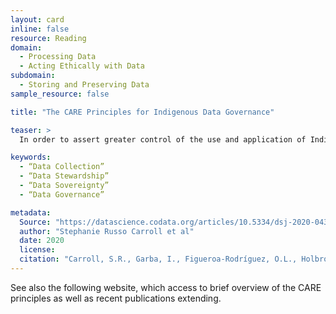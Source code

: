 ```yaml
---
layout: card
inline: false
resource: Reading
domain:
  - Processing Data
  - Acting Ethically with Data
subdomain:
  - Storing and Preserving Data
sample_resource: false

title: "The CARE Principles for Indigenous Data Governance"

teaser: >
  In order to assert greater control of the use and application of Indigenous data and knowledges, set of people and purpose-oriented CARE principles for Indigenous data management and stewardship have been designed to complement the existing FAIR principles. This scholarly article articulates that set of principles, which are built around the concept of data sovereignty. It invites readers to think about what researchers who collect and publish data owe to communities (particularly indigenous communities) that helped to create that data. 

keywords:
  - “Data Collection”
  - “Data Stewardship”
  - “Data Sovereignty”
  - “Data Governance”

metadata:
  Source: "https://datascience.codata.org/articles/10.5334/dsj-2020-043"
  author: "Stephanie Russo Carroll et al"
  date: 2020
  license: 
  citation: "Carroll, S.R., Garba, I., Figueroa-Rodríguez, O.L., Holbrook, J., Lovett, R., Materechera, S., Parsons, M., Raseroka, K., Rodriguez-Lonebear, D., Rowe, R., Sara, R., Walker, J.D., Anderson, J. and Hudson, M. (2020) ‘The CARE Principles for Indigenous Data Governance’, Data Science Journal, 19(1), p. 43." 
---
```

See also the following website, which access to brief overview of the CARE principles as well as recent publications extending. <a href=”https://www.gida-global.org/care”>
